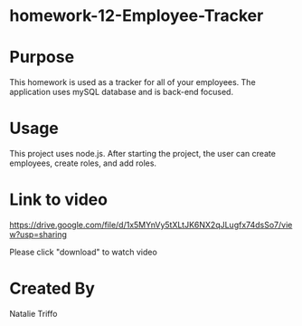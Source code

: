 # homework-12-Employee-Tracker
# Purpose
This homework is used as a tracker for all of your employees. The application uses mySQL database and is back-end focused.
# Usage
This project uses node.js. After starting the project, the user can create employees, create roles, and add roles.
# Link to video 
https://drive.google.com/file/d/1x5MYnVy5tXLtJK6NX2qJLugfx74dsSo7/view?usp=sharing

Please click "download" to watch video
# Created By
Natalie Triffo
